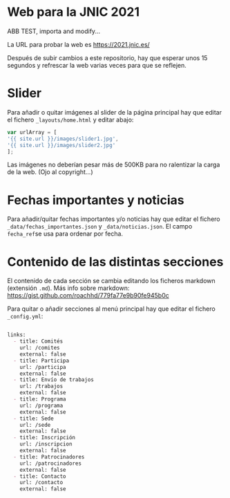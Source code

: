 # Web para la JNIC 2021

ABB TEST, importa and modify...

La URL para probar la web es https://2021.jnic.es/

Después de subir cambios a este repositorio, hay que esperar unos 15 segundos y refrescar la web varias veces para que se reflejen.

# Slider

Para añadir o quitar imágenes al slider de la página principal hay que editar el fichero `_layouts/home.html` y editar abajo:

```javascript
var urlArray = [
'{{ site.url }}/images/slider1.jpg',
'{{ site.url }}/images/slider2.jpg'
];
```
Las imágenes no deberían pesar más de 500KB para no ralentizar la carga de la web. (Ojo al copyright...)

# Fechas importantes y noticias

Para añadir/quitar fechas importantes y/o noticias hay que editar el fichero `_data/fechas_importantes.json` y `_data/noticias.json`. El campo `fecha_ref`se usa para ordenar por fecha.

# Contenido de las distintas secciones

El contenido de cada sección se cambia editando los ficheros markdown (extensión `.md`). Más info sobre markdown: https://gist.github.com/roachhd/779fa77e9b90fe945b0c

Para quitar o añadir secciones al menú principal hay que editar el fichero `_config.yml`:

```markdown

links:
  - title: Comités
    url: /comites
    external: false
  - title: Participa
    url: /participa
    external: false
  - title: Envío de trabajos
    url: /trabajos
    external: false
  - title: Programa
    url: /programa
    external: false
  - title: Sede
    url: /sede
    external: false
  - title: Inscripción
    url: /inscripcion
    external: false
  - title: Patrocinadores
    url: /patrocinadores
    external: false
  - title: Contacto
    url: /contacto
    external: false
```

